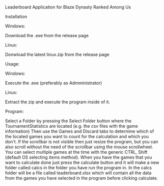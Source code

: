 Leaderboard Application for Blaze Dynasty Ranked Among Us

Installation

Windows:

Download the .exe from the release page

Linux:

Donwload the latest linux.zip from the release page

Usage:

Windows:

Execute the .exe (preferably as Admministrator)

Linux:

Extract the zip and execute the program inside of it.

Program:

Select a Folder by pressing the Select Folder button where the TournamentStatistics are located (e.g. the csv files with the game information)
Then use the Games and Discard tabs to determine which of the located games you want to count for the calculation and which you don't.
If the scrollbar is not visible then just resize the program, but you can also scroll without the need of the scrollbar using the mouse scrollwheel.
You can select multiple games at the time with the generic CTRL, Shift (default OS selecting items method).
When you have the games that you want to calculate done just press the calculate button and it will make a new folder called calcs in the folder you have run the program in.
In the calcs folder will be a file called leaderboard.xlsx which will contain all the data from the games you have selected in the program before clicking calculate.


